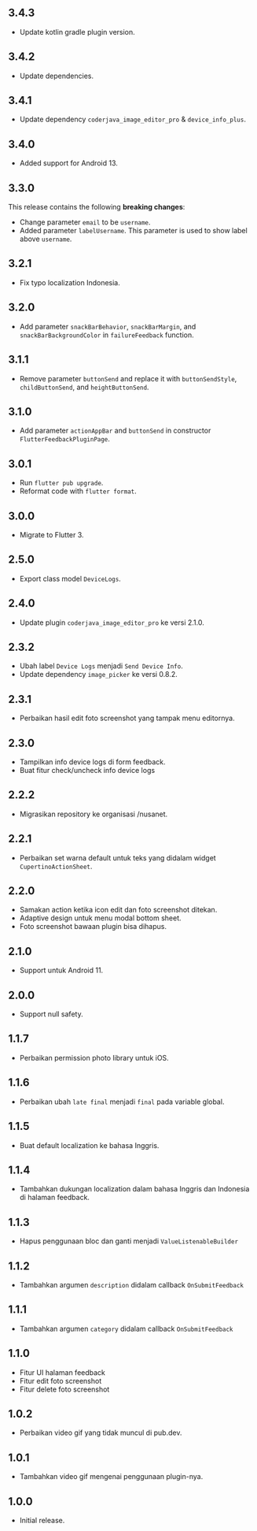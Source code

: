 ## 3.4.3

* Update kotlin gradle plugin version.

## 3.4.2

* Update dependencies.

## 3.4.1

* Update dependency `coderjava_image_editor_pro` & `device_info_plus`.

## 3.4.0

* Added support for Android 13.

## 3.3.0

This release contains the following **breaking changes**:
* Change parameter `email` to be `username`.
* Added parameter `labelUsername`. This parameter is used to show label above `username`.

## 3.2.1

* Fix typo localization Indonesia.

## 3.2.0

* Add parameter `snackBarBehavior`, `snackBarMargin`, and `snackBarBackgroundColor` in `failureFeedback` function.

## 3.1.1

* Remove parameter `buttonSend` and replace it with `buttonSendStyle`, `childButtonSend`, and `heightButtonSend`.

## 3.1.0

* Add parameter `actionAppBar` and `buttonSend` in constructor `FlutterFeedbackPluginPage`.

## 3.0.1

* Run `flutter pub upgrade`.
* Reformat code with `flutter format`.

## 3.0.0

* Migrate to Flutter 3.

## 2.5.0

* Export class model `DeviceLogs`.

## 2.4.0

* Update plugin `coderjava_image_editor_pro` ke versi 2.1.0.

## 2.3.2

* Ubah label `Device Logs` menjadi `Send Device Info`.
* Update dependency `image_picker` ke versi 0.8.2.

## 2.3.1

* Perbaikan hasil edit foto screenshot yang tampak menu editornya.

## 2.3.0

* Tampilkan info device logs di form feedback.
* Buat fitur check/uncheck info device logs

## 2.2.2

* Migrasikan repository ke organisasi /nusanet.

## 2.2.1

* Perbaikan set warna default untuk teks yang didalam widget `CupertinoActionSheet`.

## 2.2.0

* Samakan action ketika icon edit dan foto screenshot ditekan.
* Adaptive design untuk menu modal bottom sheet.
* Foto screenshot bawaan plugin bisa dihapus.

## 2.1.0

* Support untuk Android 11.

## 2.0.0

* Support null safety.

## 1.1.7

* Perbaikan permission photo library untuk iOS.

## 1.1.6

* Perbaikan ubah `late final` menjadi `final` pada variable global.

## 1.1.5

* Buat default localization ke bahasa Inggris.

## 1.1.4

* Tambahkan dukungan localization dalam bahasa Inggris dan Indonesia di halaman feedback.

## 1.1.3

* Hapus penggunaan bloc dan ganti menjadi `ValueListenableBuilder`

## 1.1.2

* Tambahkan argumen `description` didalam callback `OnSubmitFeedback`

## 1.1.1

* Tambahkan argumen `category` didalam callback `OnSubmitFeedback`

## 1.1.0

* Fitur UI halaman feedback
* Fitur edit foto screenshot
* Fitur delete foto screenshot

## 1.0.2

* Perbaikan video gif yang tidak muncul di pub.dev.

## 1.0.1

* Tambahkan video gif mengenai penggunaan plugin-nya.

## 1.0.0

* Initial release.
